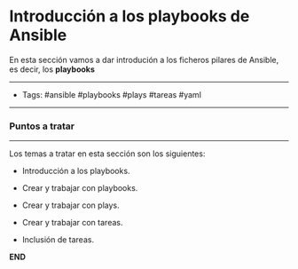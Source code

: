# Introducción a los playbooks de Ansible

En esta sección vamos a dar introdución a los ficheros pilares de Ansible, es decir, los **playbooks**

-----
- Tags: #ansible #playbooks #plays #tareas #yaml
-----

### Puntos a tratar
-----

Los temas a tratar en esta sección son los siguientes:

 - Introducción a los playbooks.

 - Crear y trabajar con playbooks.

 - Crear y trabajar con plays.

 - Crear y trabajar con tareas.

 - Inclusión de tareas. 
 

**END**

